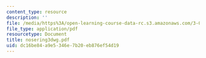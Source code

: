```yaml
---
content_type: resource
description: ''
file: /media/https%3A/open-learning-course-data-rc.s3.amazonaws.com/3-094-materials-in-human-experience-spring-2004/dc16be84a9e5346e7b20eb876ef54d19_nosering3dwg.pdf
file_type: application/pdf
resourcetype: Document
title: nosering3dwg.pdf
uid: dc16be84-a9e5-346e-7b20-eb876ef54d19
---
```

